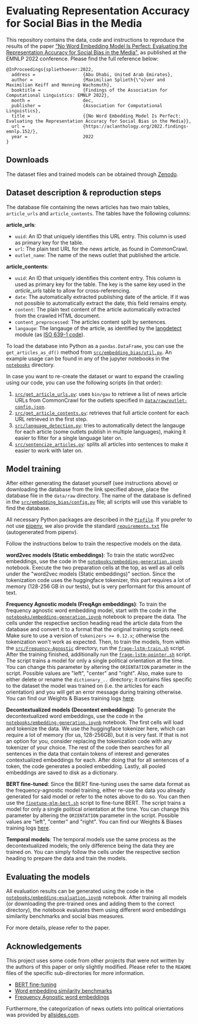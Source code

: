 Evaluating Representation Accuracy for Social Bias in the Media
===============================================================

This repository contains the data, code and instructions to reproduce the results of the paper ["No Word Embedding Model Is Perfect: Evaluating the Representation Accuracy for Social Bias in the Media"](https://aclanthology.org/2022.findings-emnlp.152/), as published at the EMNLP 2022 conference. Please find the full reference below:

```
@InProceedings{spliethoever:2022,
  address =                  {Abu Dhabi, United Arab Emirates},
  author =                   {Maximilian Splieth{\"o}ver and Maximilian Keiff and Henning Wachsmuth},
  booktitle =                {Findings of the Association for Computational Linguistics: EMNLP 2022},
  month =                    dec,
  publisher =                {Association for Computational Linguistics},
  title =                    {{No Word Embedding Model Is Perfect: Evaluating the Representation Accuracy for Social Bias in the Media}},
  url =                      {https://aclanthology.org/2022.findings-emnlp.152/},
  year =                     2022
}
```


## Downloads
The dataset files and trained models can be obtained through [Zenodo](https://doi.org/10.5281/zenodo.7476697).


## Dataset description & reproduction steps
The database file containing the news articles has two main tables, `article_urls` and `article_contents`. The tables have the following columns:

**article\_urls**:
- `uuid`: An ID that uniquely identifies this URL entry. This column is used as primary key for the table.
- `url`: The plain text URL for the news article, as found in CommonCrawl.
- `outlet_name`: The name of the news outlet that published the article.

**article\_contents**:
- `uuid`: An ID that uniquely identifies this content entry. This column is used as primary key for the table. The key is the same key used in the _article\_urls_ table to allow for cross-referencing.
- `date`: The automatically extracted publishing date of the article. If it was not possible to automatically extract the date, this field remains empty.
- `content`: The plain text content of the article automatically extracted from the crawled HTML document.
- `content_preprocessed`: The articles content split by sentences.
- `langauge`: The langauge of the article, as identified by the [langdetect](https://github.com/Mimino666/langdetect) module (as [ISO 639-1 code](https://en.wikipedia.org/wiki/List_of_ISO_639-1_codes)).

To load the database into Python as a `pandas.DataFrame`, you can use the `get_articles_as_df()` method from [`src/embedding_bias/util.py`](src/util.py). An example usage can be found in any of the jupyter notebooks in the [`notebooks`](notebooks) directory.

In case you want to re-create the dataset or want to expand the crawling using our code, you can use the following scripts (in that order):

1. [`src/get_article_urls.py`](src/get_article_urls.py): uses `bin/gau` to retrieve a list of news article URLs from CommonCrawl for the outlets specified in [`data/raw/outlet-config.json`](data/raw/outlet-config.json).
2. [`src/get_article_contents.py`](src/get_article_contents.py): retrieves that full article content for each URL retrieved in the first step.
3. [`src/language_detection.py`](src/language_detection.py): tries to automatically detect the langauge for each article (some outlets publish in multiple languages), making it easier to filter for a single language later on.
4. [`src/sentencize_articles.py`](src/sentencize_articles.py): splits all articles into sentences to make it easier to work with later on.


## Model training
After either generating the dataset yourself (see instructions above) or downloading the database from the link specified above, place the database file in the `data/raw` directory. The name of the database is defined in the [`src/embedding_bias/config.py`](src/embedding_bias/config.py) file; all scripts will use this variable to find the database.

All necessary Python packages are described in the [`Pipfile`](Pipfile). If you prefer to not use [pipenv](https://pipenv.pypa.io/en/latest/index.html), we also provide the standard [`requirements.txt`](requirements.txt) file (autogenerated from pipenv).

Follow the instructions below to train the respective models on the data.

**word2vec models (Static embeddings)**: To train the static word2vec embeddings, use the code in the [`notebooks/embedding-generation.ipynb`](notebooks/embedding-generation.ipynb) notebook. Execute the two preparation cells at the top, as well as all cells under the "word2vec models (Static embeddings)" section. Since the tokenization code uses the huggingface tokenizer, this part requires a lot of memory (128-256 GB in our tests), but is very performant for this amount of text.

**Frequency Agnostic models (FreqAgn embeddings)**: To train the frequency agnostic word embedding model, start with the code in the [`notebooks/embedding-generation.ipynb`](notebooks/embedding-generation.ipynb) notebook to prepare the data. The cells under the respective section heading read the article data from the database and convert it to a format that the original training scripts need. Make sure to use a version of `tokenizers >= 0.12.x`; otherwise the tokenization won't work as expected. Then, to train the models, from within the [`src/Frequency-Agnostic`](src/Frequency-Agnostic) directory, run the [`frage-lstm-train.sh`](src/Frequency-Agnostic/frage-lstm-train.sh) script. After the training finished, additionally run the [`frage-lstm-pointer.sh`](src/Frequency-Agnostic/frage-lstm-pointer.sh) script. The script trains a model for only a single political orientation at the time. You can change this parameter by altering the `ORIENTATION` parameter in the script. Possible values are "left", "center" and "right". Also, make sure to either delete or rename the `dictionary_..` directory; it contains files specific to the dataset the model was trained on (i.e. the articles for each orientation) and you will get an error message during training otherwise. You can find our Weights & Biases training logs [here](https://seafile.cloud.uni-hannover.de/f/8aab16e8c11349729416/?dl=1).

**Decontextualized models (Decontext embeddings)**: To generate the decontextualized word embeddings, use the code in the [`notebooks/embedding-generation.ipynb`](notebooks/embedding-generation.ipynb) notebook. The first cells will load and tokenize the data. We use the huggingface tokenizer here, which can require a lot of memory (for us, 128-256GB), but it is very fast. If that is not an option for you, consider replacing the tokenization code with any tokenizer of your choice. The rest of the code then searches for all sentences in the data that contain tokens of interest and generates contextualized embeddings for each. After doing that for all sentences of a token, the code generates a pooled embedding. Lastly, all pooled embeddings are saved to disk as a dictionary.

**BERT fine-tuned**: Since the BERT fine-tuning uses the same data format as the frequency-agnostic model training, either re-use the data you already generated for said model or refer to the notes above to do so. You can then use the [`finetune-mlm-bert.sh`](src/bert-finetune/finetune-mlm-bert.sh) script to fine-tune BERT. The script trains a model for only a single political orientation at the time. You can change this parameter by altering the `ORIENTATION` parameter in the script. Possible values are "left", "center" and "right". You can find our Weights & Biases training logs [here](https://seafile.cloud.uni-hannover.de/f/d444c9d2b214487ebabf/?dl=1).

**Temporal models**: The temporal models use the same process as the decontextualized models; the only difference being the data they are trained on. You can simply follow the cells under the respective section heading to prepare the data and train the models.


## Evaluating the models
All evaluation results can be generated using the code in the [`notebooks/embedding-evaluation.ipynb`](notebooks/embedding-evaluation.ipynb) notebook. After training all models (or downloading the pre-trained ones and adding them to the correct directory), the notebook evaluates them using different word embeddings similarity benchmarks and social bias measures.

For more details, please refer to the paper.


## Acknowledgements
This project uses some code from other projects that were not written by the authors of this paper or only slightly modified. Please refer to the `README` files of the specific sub-directories for more information.
- [BERT fine-tuning](src/bert-finetune/run_mlm.py)
- [Word embedding similarity benchmarks](src/embedding_evaluation/README.md)
- [Frequency Agnostic word embeddings](src/Frequency-Agnostic/README.md)

Furthermore, the categorization of news outlets into political orientations was provided by [allsides.com](https://allsides.com).
